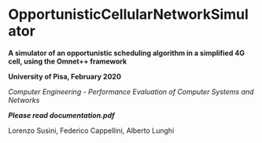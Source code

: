 # OpportunisticCellularNetworkSimulator

**A simulator of an opportunistic scheduling algorithm in a simplified 4G cell, using the Omnet++ framework**
 
**University of Pisa, February 2020**
 
 _Computer Engineering - Performance Evaluation of Computer Systems and Networks_
 
**_Please read documentation.pdf_**
 
 Lorenzo Susini, Federico Cappellini, Alberto Lunghi

